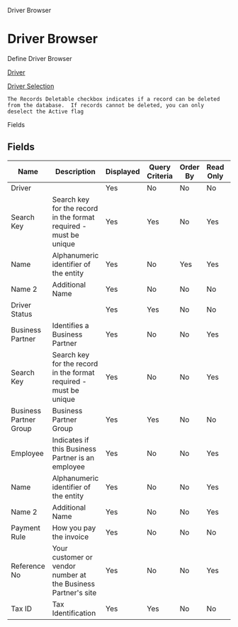 
Driver Browser
# Driver Browser


Define Driver Browser

[Driver](../../window-driver.md)

[Driver Selection](../../process-dd_driver-selection.md)

```
The Records Deletable checkbox indicates if a record can be deleted from the database.  If records cannot be deleted, you can only deselect the Active flag
```
Fields
## Fields




Name                   | Description                                                       | Displayed | Query Criteria | Order By | Read Only | Mandatory
---------------------- | ----------------------------------------------------------------- | --------- | -------------- | -------- | --------- | ---------
Driver                 |                                                                   | Yes       | No             | No       | No        | No       
Search Key             | Search key for the record in the format required - must be unique | Yes       | Yes            | No       | Yes       | No       
Name                   | Alphanumeric identifier of the entity                             | Yes       | No             | Yes      | Yes       | No       
Name 2                 | Additional Name                                                   | Yes       | No             | No       | No        | No       
Driver Status          |                                                                   | Yes       | Yes            | No       | No        | No       
Business Partner       | Identifies a Business Partner                                     | Yes       | No             | No       | Yes       | No       
Search Key             | Search key for the record in the format required - must be unique | Yes       | No             | No       | Yes       | No       
Business Partner Group | Business Partner Group                                            | Yes       | Yes            | No       | No        | No       
Employee               | Indicates if  this Business Partner is an employee                | Yes       | No             | No       | Yes       | No       
Name                   | Alphanumeric identifier of the entity                             | Yes       | No             | No       | Yes       | No       
Name 2                 | Additional Name                                                   | Yes       | No             | No       | Yes       | No       
Payment Rule           | How you pay the invoice                                           | Yes       | No             | No       | No        | No       
Reference No           | Your customer or vendor number at the Business Partner's site     | Yes       | No             | No       | Yes       | No       
Tax ID                 | Tax Identification                                                | Yes       | Yes            | No       | No        | No       
